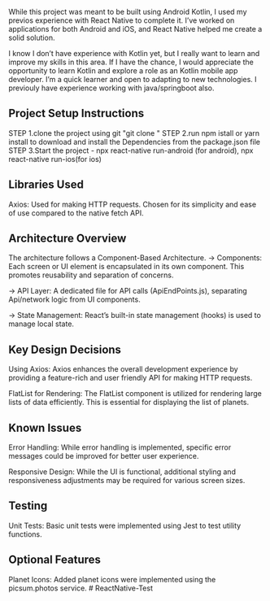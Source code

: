 While this project was meant to be built using Android Kotlin, I used my previos experience with React Native to complete it. I’ve worked on applications for both Android and iOS, and React Native helped me create a solid solution.

I know I don’t have experience with Kotlin yet, but I really want to learn and improve my skills in this area. If I have the chance, I would appreciate the opportunity to learn Kotlin and explore a role as an Kotlin mobile app developer. I’m a quick learner and open to adapting to new technologies.
I previouly have experience working with java/springboot also.

## Project Setup Instructions

STEP 1.clone the project using git "git clone <repository-url>"
STEP 2.run npm istall or yarn install to download and install the Dependencies from the package.json file
STEP 3.Start the project - npx react-native run-android (for android), npx react-native run-ios(for ios)

## Libraries Used

Axios: Used for making HTTP requests. Chosen for its simplicity and ease of use compared to the native fetch API.

## Architecture Overview

The architecture follows a Component-Based Architecture.
-> Components: Each screen or UI element is encapsulated in its own component. This promotes reusability and separation of concerns.

-> API Layer: A dedicated file for API calls (ApiEndPoints.js), separating Api/network logic from UI components.

-> State Management: React’s built-in state management (hooks) is used to manage local state.

## Key Design Decisions

Using Axios: Axios enhances the overall development experience by providing a feature-rich and user friendly API for making HTTP requests.

FlatList for Rendering: The FlatList component is utilized for rendering large lists of data efficiently. This is essential for displaying the list of planets.

## Known Issues

Error Handling: While error handling is implemented, specific error messages could be improved for better user experience.

Responsive Design: While the UI is functional, additional styling and responsiveness adjustments may be required for various screen sizes.

## Testing

Unit Tests: Basic unit tests were implemented using Jest to test utility functions.

## Optional Features

Planet Icons: Added planet icons were implemented using the picsum.photos service.
#   R e a c t N a t i v e - T e s t  
 